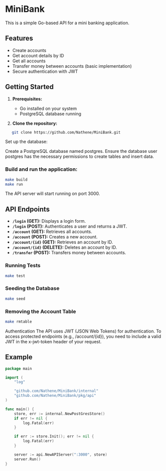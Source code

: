# MiniBank

This is a simple Go-based API for a mini banking application.

## Features

* Create accounts
* Get account details by ID
* Get all accounts
* Transfer money between accounts (basic implementation)
* Secure authentication with JWT

## Getting Started

1. **Prerequisites:**
   - Go installed on your system
   - PostgreSQL database running

2. **Clone the repository:**

```bash
   git clone https://github.com/Nathene/MiniBank.git
```

Set up the database:

Create a PostgreSQL database named postgres.
Ensure the database user postgres has the necessary permissions to create tables and insert data.
### Build and run the application:

```Bash
make build 
make run
```

The API server will start running on port 3000.

## API Endpoints

* **`/login` (GET):**  Displays a login form.
* **`/login` (POST):**  Authenticates a user and returns a JWT.
* **`/account` (GET):**  Retrieves all accounts.
* **`/account` (POST):** Creates a new account.
* **`/account/{id}` (GET):** Retrieves an account by ID.
* **`/account/{id}` (DELETE):** Deletes an account by ID.
* **`/transfer` (POST):**  Transfers money between accounts.

### Running Tests

```bash
make test
```


### Seeding the Database
```Bash
make seed
```


### Removing the Account Table

```Bash
make rmtable
```


Authentication
The API uses JWT (JSON Web Tokens) for authentication. To access protected endpoints (e.g., /account/{id}), you need to include a valid JWT in the x-jwt-token header of your request.


## Example

```Go
package main

import (
    "log"

    "github.com/Nathene/MiniBank/internal"
    "github.com/Nathene/MiniBank/pkg/api"
)

func main() {
    store, err := internal.NewPostGresStore()
    if err != nil {
        log.Fatal(err)
    }

    if err := store.Init(); err != nil {
        log.Fatal(err)
    }

    server := api.NewAPIServer(":3000", store)
    server.Run()
}
```
